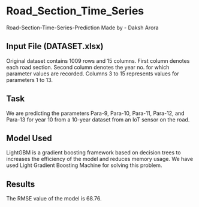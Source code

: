 # Road_Section_Time_Series
Road-Section-Time-Series-Prediction
Made by - Daksh Arora


Input File (DATASET.xlsx)
------------------------------------------------------
Original dataset contains 1009 rows and 15 columns.
First column denotes each road section.
Second column denotes the year no. for which parameter values are recorded.
Columns 3 to 15 represents values for parameters 1 to 13.

Task
------------------------------------------------------------------------------------------------------------------------------------------------
We are predicting the parameters Para-9, Para-10, Para-11, Para-12, and Para-13 for year 10 from a 10-year dataset from an IoT sensor on the road.

Model Used
----------------------------------------------------------------------
LightGBM is a gradient boosting framework based on decision trees to increases the efficiency of the model and reduces memory usage. 
We have used Light Gradient Boosting Machine for solving this problem.

Results
-------------------------------------
The RMSE value of the model is 68.76.
